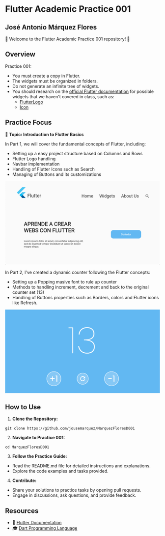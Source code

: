 # Flutter Academic Practice 001
## José Antonio Márquez Flores

🚀 Welcome to the Flutter Academic Practice 001 repository! 🚀

## Overview

Practice 001:

- You must create a copy in Flutter.
- The widgets must be organized in folders.
- Do not generate an infinite tree of widgets.
- You should research on the [official Flutter documentation](https://docs.flutter.dev/) for possible widgets that we haven't covered in class, such as:
    - [FlutterLogo](https://api.flutter.dev/flutter/material/FlutterLogo-class.html)
    - [Icon](https://api.flutter.dev/flutter/widgets/Icon-class.html)

## Practice Focus

📱 **Topic: Introduction to Flutter Basics**

In Part 1, we will cover the fundamental concepts of Flutter, including:

- Setting up a easy project structure based on Columns and Rows
- Flutter Logo handling
- Navbar implementation
- Handling of Flutter Icons such as Search
- Managing of Buttons and its customizations

<img src="https://github.com/jousemarquez/MarquezFloresD001/raw/master/PART1.png"></img>

In Part 2, I've created a dynamic counter following the Flutter concepts:

 - Setting up a Popping masive font to rule up counter
 - Methods to handling increment, decrement and back to the original counter set (13)
 - Handling of Buttons properties such as Borders, colors and Flutter icons like Refresh.

<img src="https://github.com/jousemarquez/MarquezFloresD001/raw/master/PART2.png"></img>

## How to Use

1. **Clone the Repository:**
```
git clone https://github.com/jousemarquez/MarquezFloresD001
```

2. **Navigate to Practice 001:**
```
cd MarquezFloresD001
``````

3. **Follow the Practice Guide:**
- Read the README.md file for detailed instructions and explanations.
- Explore the code examples and tasks provided.

4. **Contribute:**
- Share your solutions to practice tasks by opening pull requests.
- Engage in discussions, ask questions, and provide feedback.

## Resources

- 📘 [Flutter Documentation](https://flutter.dev/docs)
- 🎓 [Dart Programming Language](https://dart.dev)
